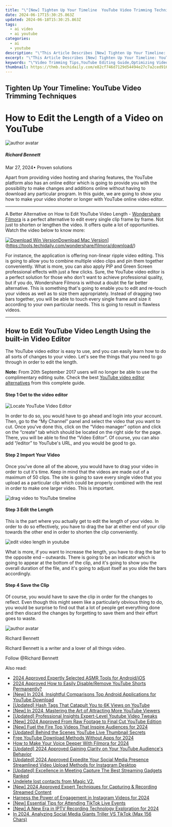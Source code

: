 ```yaml
---
title: "\"[New] Tighten Up Your Timeline  YouTube Video Trimming Techniques for 2024\""
date: 2024-06-17T15:30:25.863Z
updated: 2024-06-18T15:30:25.863Z
tags:
  - ai video
  - ai youtube
categories:
  - ai
  - youtube
description: "\"This Article Describes [New] Tighten Up Your Timeline: YouTube Video Trimming Techniques for 2024\""
excerpt: "\"This Article Describes [New] Tighten Up Your Timeline: YouTube Video Trimming Techniques for 2024\""
keywords: "\"Video Trimming Tips,YouTube Editing Guide,Optimizing Video Playtime,Timeline Editing Techniques,Cutting-Edge Video Edits,Streamlined Video Content,Editing Short Videos\""
thumbnail: https://thmb.techidaily.com/e82cf746d7129d54494e27c7a2ced91643ff65f2f3b23f8677650a8fb00dc7f5.png
---
```


## Tighten Up Your Timeline: YouTube Video Trimming Techniques

# How to Edit the Length of a Video on YouTube

![author avatar](https://images.wondershare.com/filmora/article-images/richard-bennett.jpg)

##### Richard Bennett

 Mar 27, 2024• Proven solutions

Apart from providing video hosting and sharing features, the YouTube platform also has an online editor which is going to provide you with the possibility to make changes and additions online without having to download any particular program. In this guide, we are going to show you how to make your video shorter or longer with YouTube online video editor.

---

A Better Alternative on How to Edit YouTube Video Length - [Wondershare Filmora](https://tools.techidaily.com/wondershare/filmora/download/) is a perfect alternative to edit every single clip frame by frame. Not just to shorten or lengthen the video. It offers quite a lot of opportunities. Watch the video below to know more:

[![Download Win Version](https://images.wondershare.com/filmora/guide/download-btn-win.jpg)](https://tools.techidaily.com/wondershare/filmora/download/)[Download Mac Version](https://images.wondershare.com/filmora/guide/download-btn-mac.jpg)](https://tools.techidaily.com/wondershare/filmora/download/)

For instance, the application is offering non-linear ripple video editing. This is going to allow you to combine multiple video clips and pin them together conveniently. What is more, you can also apply PIP and Green Screen professional effects with just a few clicks. Sure, the YouTube video editor is a perfect solution for those who don't want to achieve professional quality, but if you do, Wondershare Filmora is without a doubt the far better alternative. This is something that's going to enable you to edit and re-touch your videos as well as to size them appropriately. Instead of dragging two bars together, you will be able to touch every single frame and size it according to your own particular needs. This is going to result in flawless videos.

---

## How to Edit YouTube Video Length Using the built-in Video Editor

The YouTube video editor is easy to use, and you can easily learn how to do all sorts of changes to your video. Let's see the things that you need to go through in order to edit the length.

**Note:** From 20th September 2017 users will no longer be able to use the complimentary editing suite. Check the best [YouTube video editor alternatives](https://tools.techidaily.com/wondershare/filmora/download/) from this complete guide.

#### Step 1 Get to the video editor

![Locate YouTube Video Editor](https://images.wondershare.com/filmora/article-images/add-music-to-youtube-video-6.jpg)

In order to do so, you would have to go ahead and login into your account. Then, go to the “My Channel” panel and select the video that you want to cut. Once you've done this, click on the “Video manager” option and click on the “create” tab which should be located on the right side for the page. There, you will be able to find the “Video Editor”. Of course, you can also add “/editor” to YouTube's URL, and you would be good to go.

#### Step 2 Import Your Video

Once you've done all of the above, you would have to drag your video in order to cut it's time. Keep in mind that the videos are made out of a maximum of 50 clips. The site is going to save every single video that you upload as a particular clip which could be properly combined with the rest in order to make one larger video. This is important.

![drag video to YouTube timeline](https://images.wondershare.com/filmora/article-images/drag-video-to-youtube-timeline.jpg)

#### Step 3 Edit the Length

This is the part where you actually get to edit the length of your video. In order to do so effectively, you have to drag the bar at either end of your clip towards the other end in order to shorten the clip conveniently.

![edit video length in youtube](https://images.wondershare.com/filmora/article-images/edit-video-length-in-youtube.jpg)

What is more, if you want to increase the length, you have to drag the bar to the opposite end – outwards. There is going to be an indicator which is going to appear at the bottom of the clip, and it's going to show you the overall duration of the file, and it's going to adjust itself as you slide the bars accordingly.

#### Step 4 Save the Clip

Of course, you would have to save the clip in order for the changes to reflect. Even though this might seem like a particularly obvious thing to do, you would be surprise to find out that a lot of people get everything done and then discard the changes by forgetting to save them and their effort goes to waste.

![author avatar](https://images.wondershare.com/filmora/article-images/richard-bennett.jpg)

Richard Bennett

Richard Bennett is a writer and a lover of all things video.

Follow @Richard Bennett


<ins class="adsbygoogle"
     style="display:block"
     data-ad-format="autorelaxed"
     data-ad-client="ca-pub-7571918770474297"
     data-ad-slot="1223367746"></ins>



<ins class="adsbygoogle"
     style="display:block"
     data-ad-client="ca-pub-7571918770474297"
     data-ad-slot="8358498916"
     data-ad-format="auto"
     data-full-width-responsive="true"></ins>

<span class="atpl-alsoreadstyle">Also read:</span>
<div><ul>
<li><a href="https://youtube-web.techidaily.com/approved-expertly-selected-asmr-tools-for-androidios/"><u>2024 Approved  Expertly Selected ASMR Tools for Android/iOS</u></a></li>
<li><a href="https://youtube-web.techidaily.com/approved-how-to-easily-disableremove-youtube-shorts-permanently/"><u>2024 Approved  How to Easily Disable/Remove YouTube Shorts Permanently?</u></a></li>
<li><a href="https://youtube-web.techidaily.com/n-2024-insightful-comparisons-top-android-applications-for-youtube-download/"><u>[New] In 2024, Insightful Comparisons  Top Android Applications for YouTube Download</u></a></li>
<li><a href="https://youtube-web.techidaily.com/ed-hash-tags-that-catapult-you-to-6k-views-on-youtube/"><u>[Updated] Hash Tags That Catapult You to 6K Views on YouTube</u></a></li>
<li><a href="https://youtube-web.techidaily.com/n-2024-mastering-the-art-of-attracting-more-youtube-viewers/"><u>[New] In 2024, Mastering the Art of Attracting More YouTube Viewers</u></a></li>
<li><a href="https://youtube-web.techidaily.com/ed-professional-insights-expert-level-youtube-video-tweaks/"><u>[Updated] Professional Insights  Expert-Level Youtube Video Tweaks</u></a></li>
<li><a href="https://youtube-web.techidaily.com/024-approved-from-raw-footage-to-final-cut-youtube-edition/"><u>[New] 2024 Approved  From Raw Footage to Final Cut  YouTube Edition</u></a></li>
<li><a href="https://youtube-web.techidaily.com/uel-the-fire-top-videos-that-inspire-audiences-for-2024/"><u>[New] Fuel the Fire  Top Videos That Inspire Audiences for 2024</u></a></li>
<li><a href="https://youtube-web.techidaily.com/ed-behind-the-scenes-youtube-live-thumbnail-secrets/"><u>[Updated] Behind the Scenes  YouTube Live Thumbnail Secrets</u></a></li>
<li><a href="https://youtube-web.techidaily.com/youtube-download-methods-without-apps-for-2024/"><u>Free YouTube Download Methods Without Apps for 2024</u></a></li>
<li><a href="https://audio-shaping.techidaily.com/how-to-make-your-voice-deeper-with-filmora-for-2024/"><u>How to Make Your Voice Deeper With Filmora for 2024</u></a></li>
<li><a href="https://eaxpv-info.techidaily.com/updated-2024-approved-gaining-clarity-on-your-youtube-audiences-behavior/"><u>[Updated] 2024 Approved  Gaining Clarity on Your YouTube Audience's Behavior</u></a></li>
<li><a href="https://instagram-videos.techidaily.com/updated-2024-approved-expedite-your-social-media-presence-streamlined-video-upload-methods-for-instagram-desktop/"><u>[Updated] 2024 Approved  Expedite Your Social Media Presence  Streamlined Video Upload Methods for Instagram Desktop</u></a></li>
<li><a href="https://screen-activity-recording.techidaily.com/updated-excellence-in-meeting-capture-the-best-streaming-gadgets-ranked/"><u>[Updated] Excellence in Meeting Capture  The Best Streaming Gadgets Ranked</u></a></li>
<li><a href="https://techidaily.com/undelete-lost-contacts-from-magic-v2-by-fonelab-android-recover-contacts/"><u>Undelete lost contacts from Magic V2.</u></a></li>
<li><a href="https://video-screen-grab.techidaily.com/new-2024-approved-expert-techniques-for-capturing-and-recording-streamed-content/"><u>[New] 2024 Approved  Expert Techniques for Capturing & Recording Streamed Content</u></a></li>
<li><a href="https://instagram-clips.techidaily.com/harness-the-power-of-engagement-in-instagram-videos-for-2024/"><u>Harness the Power of Engagement in Instagram Videos for 2024</u></a></li>
<li><a href="https://tiktok-clips.techidaily.com/new-essential-tips-for-attending-tiktok-live-events/"><u>[New] Essential Tips for Attending TikTok Live Events</u></a></li>
<li><a href="https://screen-sharing-recording.techidaily.com/new-a-new-era-in-iptv-recording-technology-exploration-for-2024/"><u>[New] A New Era in IPTV Recording Technology Exploration for 2024</u></a></li>
<li><a href="https://tiktok-videos.techidaily.com/in-2024-analyzing-social-media-giants-triller-vs-tiktok-max-156-chars/"><u>In 2024, Analyzing Social Media Giants  Triller VS TikTok (Max 156 Chars)</u></a></li>
</ul></div>
